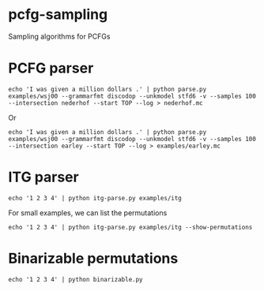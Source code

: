 # pcfg-sampling
Sampling algorithms for PCFGs

# PCFG parser


    echo 'I was given a million dollars .' | python parse.py examples/wsj00 --grammarfmt discodop --unkmodel stfd6 -v --samples 100 --intersection nederhof --start TOP --log > nederhof.mc

Or

    echo 'I was given a million dollars .' | python parse.py examples/wsj00 --grammarfmt discodop --unkmodel stfd6 -v --samples 100 --intersection earley --start TOP --log > examples/earley.mc


# ITG parser

    echo '1 2 3 4' | python itg-parse.py examples/itg


For small examples, we can list the permutations

    echo '1 2 3 4' | python itg-parse.py examples/itg --show-permutations

# Binarizable permutations

    echo '1 2 3 4' | python binarizable.py
